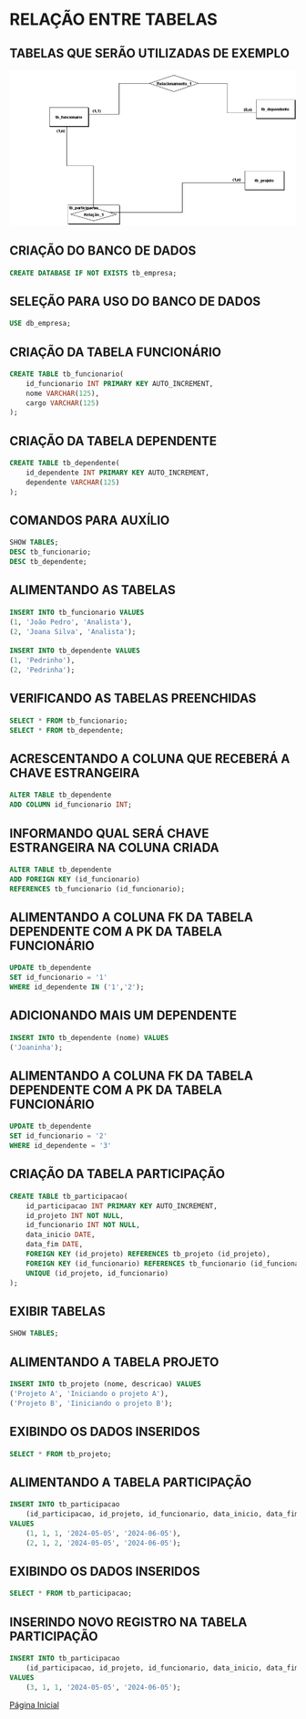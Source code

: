 # RELAÇÃO ENTRE TABELAS

## TABELAS QUE SERÃO UTILIZADAS DE EXEMPLO

![Tabelas](tabelas_aula25.png)

## CRIAÇÃO DO BANCO DE DADOS

```SQL
CREATE DATABASE IF NOT EXISTS tb_empresa;
```

## SELEÇÃO PARA USO DO BANCO DE DADOS

```SQL
USE db_empresa;
```

## CRIAÇÃO DA TABELA FUNCIONÁRIO

```SQL
CREATE TABLE tb_funcionario(
    id_funcionario INT PRIMARY KEY AUTO_INCREMENT,
    nome VARCHAR(125),
    cargo VARCHAR(125)
);
```

## CRIAÇÃO DA TABELA DEPENDENTE

```SQL
CREATE TABLE tb_dependente(
    id_dependente INT PRIMARY KEY AUTO_INCREMENT,
    dependente VARCHAR(125)
);
```

## COMANDOS PARA AUXÍLIO

```SQL
SHOW TABLES;
DESC tb_funcionario;
DESC tb_dependente;
```

## ALIMENTANDO AS TABELAS

```SQL
INSERT INTO tb_funcionario VALUES
(1, 'João Pedro', 'Analista'),
(2, 'Joana Silva', 'Analista');

INSERT INTO tb_dependente VALUES
(1, 'Pedrinho'),
(2, 'Pedrinha');
```
## VERIFICANDO AS TABELAS PREENCHIDAS

```SQL
SELECT * FROM tb_funcionario;
SELECT * FROM tb_dependente;
```

## ACRESCENTANDO A COLUNA QUE RECEBERÁ A CHAVE ESTRANGEIRA

```SQL
ALTER TABLE tb_dependente
ADD COLUMN id_funcionario INT;
```

## INFORMANDO QUAL SERÁ CHAVE ESTRANGEIRA NA COLUNA CRIADA

```SQL
ALTER TABLE tb_dependente
ADD FOREIGN KEY (id_funcionario)
REFERENCES tb_funcionario (id_funcionario);
```

## ALIMENTANDO A COLUNA FK DA TABELA DEPENDENTE COM A PK DA TABELA FUNCIONÁRIO

```SQL
UPDATE tb_dependente
SET id_funcionario = '1'
WHERE id_dependente IN ('1','2');
```

## ADICIONANDO MAIS UM DEPENDENTE

```SQL
INSERT INTO tb_dependente (nome) VALUES
('Joaninha');
```

## ALIMENTANDO A COLUNA FK DA TABELA DEPENDENTE COM A PK DA TABELA FUNCIONÁRIO

```SQL
UPDATE tb_dependente
SET id_funcionario = '2'
WHERE id_dependente = '3'
```

## CRIAÇÃO DA TABELA PARTICIPAÇÃO

```SQL
CREATE TABLE tb_participacao(
    id_participacao INT PRIMARY KEY AUTO_INCREMENT,
    id_projeto INT NOT NULL,
    id_funcionario INT NOT NULL,
    data_inicio DATE,
    data_fim DATE,
    FOREIGN KEY (id_projeto) REFERENCES tb_projeto (id_projeto),
    FOREIGN KEY (id_funcionario) REFERENCES tb_funcionario (id_funcionario),
    UNIQUE (id_projeto, id_funcionario)
);
```

## EXIBIR TABELAS

```SQL
SHOW TABLES;
```

## ALIMENTANDO A TABELA PROJETO

```SQL
INSERT INTO tb_projeto (nome, descricao) VALUES
('Projeto A', 'Iniciando o projeto A'),
('Projeto B', 'Iiniciando o projeto B');
```

## EXIBINDO OS DADOS INSERIDOS

```SQL
SELECT * FROM tb_projeto;
```

## ALIMENTANDO A TABELA PARTICIPAÇÃO

```SQL
INSERT INTO tb_participacao
    (id_participacao, id_projeto, id_funcionario, data_inicio, data_fim),
VALUES
    (1, 1, 1, '2024-05-05', '2024-06-05'),
    (2, 1, 2, '2024-05-05', '2024-06-05');
```

## EXIBINDO OS DADOS INSERIDOS

```SQL
SELECT * FROM tb_participacao;
```

## INSERINDO NOVO REGISTRO NA TABELA PARTICIPAÇÃO

```SQL
INSERT INTO tb_participacao
    (id_participacao, id_projeto, id_funcionario, data_inicio, data_fim)
VALUES
    (3, 1, 1, '2024-05-05', '2024-06-05');
```

[Página Inicial](../aula25/)
